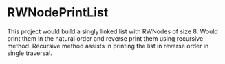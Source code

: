 # RWNodePrintList

This project would build a singly linked list with RWNodes of size 8. Would print them in the natural order and reverse print them using recursive 
method. Recursive method assists in printing the list in reverse order in single traversal.
